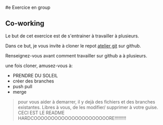 #e Exercice en group

## Co-working

Le but de cet exercice est de s'entrainer à travailler à plusieurs.

Dans ce but, je vous invite à cloner le repot [atelier git](https://github.com/mthdht/git-en-group) sur github.

Renseignez-vous avant comment travailler sur github a
à plusieurs.

une fois cloner, amusez-vous à:

  * PRENDRE DU SOLEIL 
  * créer des branches
  * push
   pull
  * merge

> pour vous aider à demarrer, il y dejà des fichiers et des branches existantes.
  Libres à vous, de les modifier/ supprimer à votre guise.
CECI EST LE README HARDCOOOOOOOOOOOOOOOOOOOOOORE!!!!!!!!!  
